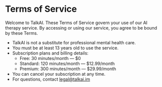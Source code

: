 # Terms of Service

Welcome to TalkAI. These Terms of Service govern your use of our AI therapy service. By accessing or using our service, you agree to be bound by these Terms.

- TalkAI is not a substitute for professional mental health care.
- You must be at least 13 years old to use the service.
- Subscription plans and billing details:
  - Free: 30 minutes/month — $0
  - Standard: 120 minutes/month — $12.99/month
  - Premium: 300 minutes/month — $29.99/month
- You can cancel your subscription at any time.
- For questions, contact legal@talkai.im 